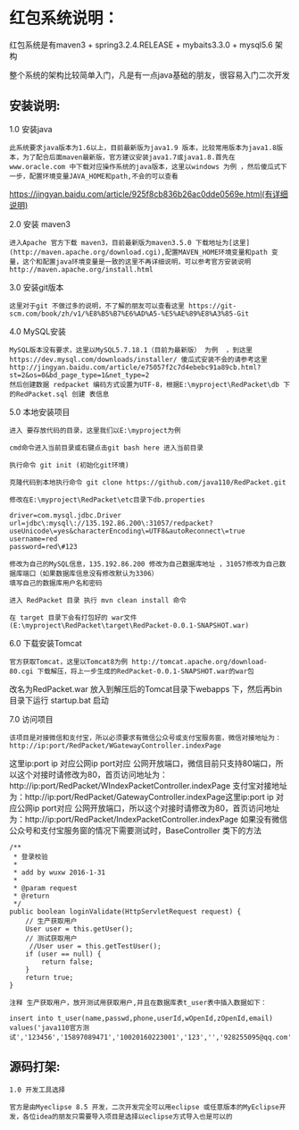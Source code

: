 
<h1>红包系统说明：</h1>

红包系统是有maven3 + spring3.2.4.RELEASE + mybaits3.3.0 + mysql5.6 架构

整个系统的架构比较简单入门，凡是有一点java基础的朋友，很容易入门二次开发

<h2>安装说明:</h2>

1.0 安装java

	此系统要求java版本为1.6以上，目前最新版为java1.9 版本，比较常用版本为java1.8版本，为了配合后面maven最新版，官方建议安装java1.7或java1.8.首先在www.oracle.com 中下载对应操作系统的java版本，这里以windows 为例 ，然后傻瓜式下一步，配置环境变量JAVA_HOME和path,不会的可以查看
https://jingyan.baidu.com/article/925f8cb836b26ac0dde0569e.html(有详细说明)

2.0 安装 maven3 

	进入Apache 官方下载 maven3，目前最新版为maven3.5.0 下载地址为[这里](http://maven.apache.org/download.cgi),配置MAVEN_HOME环境变量和path 变量，这个和配置java环境变量是一致的这里不再详细说明，可以参考官方安装说明http://maven.apache.org/install.html

3.0 安装git版本

	这里对于git 不做过多的说明，不了解的朋友可以查看这里 https://git-scm.com/book/zh/v1/%E8%B5%B7%E6%AD%A5-%E5%AE%89%E8%A3%85-Git

4.0 MySQL安装

	MySQL版本没有要求，这里以MySQL5.7.18.1（目前为最新版） 为例  ，到这里https://dev.mysql.com/downloads/installer/ 傻瓜式安装不会的请参考这里 http://jingyan.baidu.com/article/e75057f2c7d4ebebc91a89cb.html?st=2&os=0&bd_page_type=1&net_type=2
	然后创建数据 redpacket 编码方式设置为UTF-8，根据E:\myproject\RedPacket\db 下的RedPacket.sql 创建 表信息


5.0 本地安装项目

	进入 要存放代码的目录，这里我们以E:\myproject为例
	
	cmd命令进入当前目录或右键点击git bash here 进入当前目录
	
	执行命令 git init (初始化git环境)
	
	克隆代码到本地执行命令 git clone https://github.com/java110/RedPacket.git
	
	修改在E:\myproject\RedPacket\etc目录下db.properties
	
	driver=com.mysql.jdbc.Driver
	url=jdbc\:mysql\://135.192.86.200\:31057/redpacket?useUnicode\=yes&characterEncoding\=UTF8&autoReconnect\=true
	username=red
	password=red\#123
	
	修改为自己的MySQL信息，135.192.86.200 修改为自己数据库地址 ，31057修改为自己数据库端口（如果数据库信息没有修改默认为3306）
	填写自己的数据库用户名和密码
	
	进入 RedPacket 目录 执行 mvn clean install 命令 
	
	在 target 目录下会有打包好的 war文件 (E:\myproject\RedPacket\target\RedPacket-0.0.1-SNAPSHOT.war)
	
6.0 下载安装Tomcat

	官方获取Tomcat，这里以Tomcat8为例 http://tomcat.apache.org/download-80.cgi 下载解压，将上一步生成的RedPacket-0.0.1-SNAPSHOT.war的war包
改名为RedPacket.war 放入到解压后的Tomcat目录下webapps 下，然后再bin 目录下运行 startup.bat 启动

7.0 访问项目

	该项目是对接微信和支付宝，所以必须要求有微信公众号或支付宝服务窗，微信对接地址为：http://ip:port/RedPacket/WGatewayController.indexPage
这里ip:port ip 对应公网ip port对应 公网开放端口，微信目前只支持80端口，所以这个对接时请修改为80，首页访问地址为：http://ip:port/RedPacket/WIndexPacketController.indexPage
支付宝对接地址为：http://ip:port/RedPacket/GatewayController.indexPage这里ip:port ip 对应公网ip port对应 公网开放端口，所以这个对接时请修改为80，首页访问地址为：http://ip:port/RedPacket/IndexPacketController.indexPage
	如果没有微信公众号和支付宝服务窗的情况下需要测试时，BaseController 类下的方法
	
	/**
	 * 登录校验
	 * 
	 * add by wuxw 2016-1-31
	 * 
	 * @param request
	 * @return
	 */
	public boolean loginValidate(HttpServletRequest request) {
		// 生产获取用户
		User user = this.getUser();
		// 测试获取用户
		 //User user = this.getTestUser();
		if (user == null) {
			return false;
		}
		return true;
	}
	
	注释 生产获取用户，放开测试用获取用户,并且在数据库表t_user表中插入数据如下：
	
	insert into t_user(name,passwd,phone,userId,wOpenId,zOpenId,email) 
	values('java110官方测试','123456','15897089471','10020160223001','123','','928255095@qq.com');
	
<h2>源码打架:</h2>

	1.0 开发工具选择
	
	官方是由Myeclipse 8.5 开发，二次开发完全可以用eclipse 或任意版本的MyEclipse开发，各位idea的朋友只需要导入项目是选择以eclipse方式导入也是可以的
	
	
	
	
	



